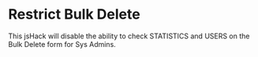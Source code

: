 # Restrict Bulk Delete
This jsHack will disable the ability to check STATISTICS and USERS on the Bulk Delete form for Sys Admins.
